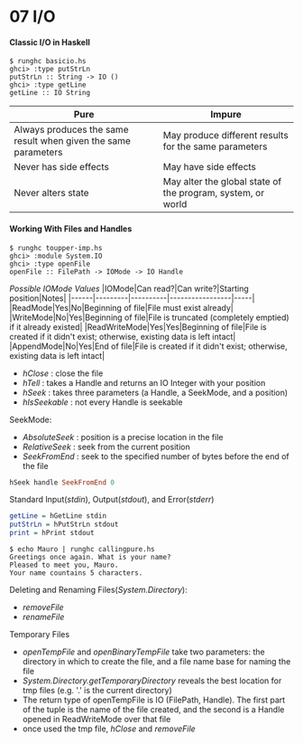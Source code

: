 # 07 I/O

#### Classic I/O in Haskell
```
$ runghc basicio.hs
ghci> :type putStrLn
putStrLn :: String -> IO ()
ghci> :type getLine
getLine :: IO String
```

| Pure | Impure |
|------|--------|
|Always produces the same result when given the same parameters | May produce different results for the same parameters|
|Never has side effects | May have side effects|
|Never alters state | May alter the global state of the program, system, or world|

#### Working With Files and Handles
```
$ runghc toupper-imp.hs
ghci> :module System.IO
ghci> :type openFile
openFile :: FilePath -> IOMode -> IO Handle
```

*Possible IOMode Values*
|IOMode|Can read?|Can write?|Starting position|Notes|
|------|---------|----------|-----------------|-----|
|ReadMode|Yes|No|Beginning of file|File must exist already|
|WriteMode|No|Yes|Beginning of file|File is truncated (completely emptied) if it already existed|
|ReadWriteMode|Yes|Yes|Beginning of file|File is created if it didn't exist; otherwise, existing data is left intact|
|AppendMode|No|Yes|End of file|File is created if it didn't exist; otherwise, existing data is left intact|

- _hClose_ : close the file 
- _hTell_ : takes a Handle and returns an IO Integer with your position
- _hSeek_ : takes three parameters (a Handle, a SeekMode, and a position)
- _hIsSeekable_ : not every Handle is seekable 

SeekMode:
- _AbsoluteSeek_ : position is a precise location in the file
- _RelativeSeek_ : seek from the current position
- _SeekFromEnd_  : seek to the specified number of bytes before the end of the file

```hs
hSeek handle SeekFromEnd 0
```

Standard Input(_stdin_), Output(_stdout_), and Error(_stderr_)
```hs
getLine = hGetLine stdin
putStrLn = hPutStrLn stdout
print = hPrint stdout
```
```
$ echo Mauro | runghc callingpure.hs 
Greetings once again. What is your name?
Pleased to meet you, Mauro.
Your name countains 5 characters.
```
Deleting and Renaming Files(_System.Directory_):
- _removeFile_
- _renameFile_

Temporary Files
- _openTempFile_ and _openBinaryTempFile_ take two parameters: the directory in which to create the file, and a file name base for naming the file
- _System.Directory.getTemporaryDirectory_ reveals the best location for tmp files (e.g. '.' is the current directory)
- The return type of openTempFile is IO (FilePath, Handle). The first part of the tuple is the name of the file created, and the second is a Handle opened in ReadWriteMode over that file
- once used the tmp file, _hClose_ and _removeFile_